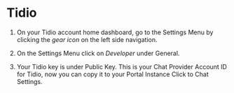 # Tidio

1. On your Tidio account home dashboard, go to the Settings Menu by clicking the *gear icon* on the left side navigation.

1. On the Settings Menu click on *Developer* under General.

1. Your Tidio key is under Public Key. This is your Chat Provider Account ID for Tidio, now you can copy it to your Portal Instance Click to Chat Settings.

